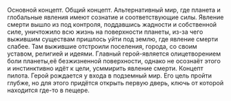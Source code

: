 Основной концепт.
Общий концепт. Альтернативный мир, где планета и глобальные явления имеют сознатие и соответствующие силы. Явление смерти вышло из под контроля, поддавшись жадности и собственной силе, уничтожило всю жизнь на поверхности планеты, из-за чего выжившим существам пришлось уйти под землю, где явление смерти слабее. Там выжившие отстроили поселения, города, со своим уставом, религией и идеями. Главный герой-является олицетворением боли планеты,её безжизненной поверхности, однако не осознаёт этого и инстинктивно идёт к цели, усммирить явление смерти. 
Концепт пилота. Герой рождается у входа в подземный мир. Его цель пройти глубже, но для этого придётся открыть первую дверь, ключь от которой находится где-то в пещере.